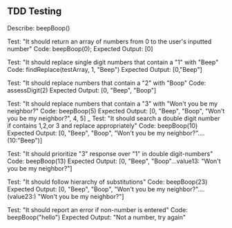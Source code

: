 TDD Testing
-----------
Describe: beepBoop()

Test: "It should return an array of numbers from 0 to the user's inputted number"
Code: beepBoop(0);
Expected Output: [0]

Test: "It should replace single digit numbers that contain a "1" with "Beep"
Code: findReplace(testArray, 1, "Beep")
Expected Output: [0,"Beep"]

Test: "It should replace numbers that contain a "2" with "Boop"
Code: assessDigit(2)
Expected Output: [0, "Beep", "Boop"]

Test: "It should replace numbers that contain a "3" with "Won't you be my neighbor?"
Code: beepBoop(5)
Expected Output: [0, "Beep", "Boop", "Won't you be my neighbor?", 4, 5]
_
Test: "It should search a double digit number if contains 1,2,or 3 and replace appropriately"
Code: beepBoop(10)
Expected Output: [0, "Beep", "Boop", "Won't you be my neighbor?"....(10:"Beep")]

Test: "It should prioritize "3" response over "1" in double digit-numbers"
Code: beepBoop(13)
Expected Output: [0, "Beep", "Boop"...value13: "Won't you be my neighbor?"]

Test: "It should follow hierarchy of substitutions"
Code: beepBoop(23)
Expected Output: [0, "Beep", "Boop", "Won't you be my neighbor?"....(value23:) "Won't you be my neighbor?"]

Test: "It should report an error if non-number is entered"
Code: beepBoop("hello")
Expected Output: "Not a number, try again"

